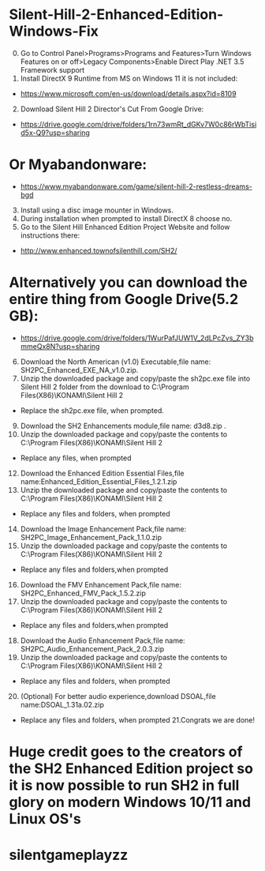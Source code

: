 # Silent-Hill-2-Enhanced-Edition-Windows-Fix
0. Go to Control Panel>Programs>Programs and Features>Turn Windows Features on or off>Legacy Components>Enable Direct Play .NET 3.5 Framework support
1. Install DirectX 9 Runtime from MS on Windows 11 it is not included:
* https://www.microsoft.com/en-us/download/details.aspx?id=8109
2. Download Silent Hill 2 Director's Cut From Google Drive:
* https://drive.google.com/drive/folders/1rn73wmRt_dGKv7W0c86rWbTisid5x-Q9?usp=sharing
# Or Myabandonware:
* https://www.myabandonware.com/game/silent-hill-2-restless-dreams-bgd
3. Install using a disc image mounter in Windows.
4. During installation when prompted to install DirectX 8 choose no.
5. Go to the Silent Hill Enhanced Edition Project Website and follow instructions there:
* http://www.enhanced.townofsilenthill.com/SH2/
# Alternatively you can download the entire thing from Google Drive(5.2 GB):
* https://drive.google.com/drive/folders/1WurPafJUW1V_2dLPcZvs_ZY3bmmeQx8N?usp=sharing
6. Download the North American (v1.0) Executable,file name: SH2PC_Enhanced_EXE_NA_v1.0.zip.
7. Unzip the downloaded package and copy/paste the sh2pc.exe file into Silent Hill 2 folder from the download to C:\Program Files(X86)\KONAMI\Silent Hill 2
*  Replace the sh2pc.exe file, when prompted.
9. Download the SH2 Enhancements module,file name: d3d8.zip .
10. Unzip the downloaded package and copy/paste the contents to C:\Program Files(X86)\KONAMI\Silent Hill 2
* Replace any files, when prompted
12. Download the Enhanced Edition Essential Files,file name:Enhanced_Edition_Essential_Files_1.2.1.zip 
13. Unzip the downloaded package and copy/paste the contents to C:\Program Files(X86)\KONAMI\Silent Hill 2 
* Replace any files and folders, when prompted
14. Download the Image Enhancement Pack,file name: SH2PC_Image_Enhancement_Pack_1.1.0.zip
15. Unzip the downloaded package and copy/paste the contents to C:\Program Files(X86)\KONAMI\Silent Hill 2
* Replace any files and folders,when prompted
16. Download the FMV Enhancement Pack,file name: SH2PC_Enhanced_FMV_Pack_1.5.2.zip
17. Unzip the downloaded package and copy/paste the contents to C:\Program Files(X86)\KONAMI\Silent Hill 2
* Replace any files and folders,when prompted 
18. Download the Audio Enhancement Pack,file name: SH2PC_Audio_Enhancement_Pack_2.0.3.zip
19. Unzip the downloaded package and copy/paste the contents to C:\Program Files(X86)\KONAMI\Silent Hill 2
* Replace any files and folders, when prompted
20. (Optional) For better audio experience,download DSOAL,file name:DSOAL_1.31a.02.zip
* Replace any files and folders, when prompted
21.Congrats we are done!
# Huge credit goes to the creators of the SH2 Enhanced Edition project so it is now possible to run SH2 in full glory on modern Windows 10/11 and Linux OS's
# silentgameplayzz
